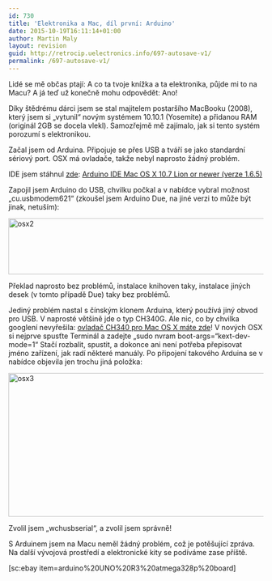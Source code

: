 ```yaml
---
id: 730
title: 'Elektronika a Mac, díl první: Arduino'
date: 2015-10-19T16:11:14+01:00
author: Martin Maly
layout: revision
guid: http://retrocip.uelectronics.info/697-autosave-v1/
permalink: /697-autosave-v1/
---
```

Lidé se mě občas ptají: A co ta tvoje knížka a ta elektronika, půjde mi to na Macu? A já teď už konečně mohu odpovědět: Ano!

<!--more-->

Díky štědrému dárci jsem se stal majitelem postaršího MacBooku (2008), který jsem si &#8222;vytunil&#8220; novým systémem 10.10.1 (Yosemite) a přidanou RAM (originál 2GB se docela vlekl). Samozřejmě mě zajímalo, jak si tento systém porozumí s elektronikou.

Začal jsem od Arduina. Připojuje se přes USB a tváří se jako standardní sériový port. OSX má ovladače, takže nebyl naprosto žádný problém.

IDE jsem stáhnul [zde](https://www.arduino.cc/en/Main/Software): [Arduino IDE Mac OS X 10.7 Lion or newer (verze 1.6.5)](https://www.arduino.cc/download_handler.php?f=/arduino-1.6.5-r5-macosx.zip)

Zapojil jsem Arduino do USB, chvilku počkal a v nabídce vybral možnost &#8222;cu.usbmodem621&#8220; (zkoušel jsem Arduino Due, na jiné verzi to může být jinak, netuším):

<img loading="lazy" class="aligncenter size-full wp-image-698" src="http://retrocip.uelectronics.info/wp-content/uploads/sites/6/2015/09/osx2.jpg" alt="osx2" width="849" height="111" srcset="https://retrocip.cz/wp-content/uploads/sites/6/2015/09/osx2.jpg 849w, https://retrocip.cz/wp-content/uploads/sites/6/2015/09/osx2-650x85.jpg 650w" sizes="(max-width: 849px) 100vw, 849px" /> 

Překlad naprosto bez problémů, instalace knihoven taky, instalace jiných desek (v tomto případě Due) taky bez problémů.

Jediný problém nastal s čínským klonem Arduina, který používá jiný obvod pro USB. V naprosté většině jde o typ CH340G. Ale nic, co by chvilka googlení nevyřešila: [ovladač CH340 pro Mac OS X máte zde](http://retrocip.cz/files/ch34x-install-osx.zip)! V nových OSX si nejprve spusťte Terminál a zadejte &#8222;sudo nvram boot-args=&#8220;kext-dev-mode=1&#8220; Stačí rozbalit, spustit, a dokonce ani není potřeba přepisovat jméno zařízení, jak radí některé manuály. Po připojení takového Arduina se v nabídce objevila jen trochu jiná položka:

<img loading="lazy" class="aligncenter size-full wp-image-699" src="http://retrocip.uelectronics.info/wp-content/uploads/sites/6/2015/09/osx3.jpg" alt="osx3" width="795" height="284" srcset="https://retrocip.cz/wp-content/uploads/sites/6/2015/09/osx3.jpg 795w, https://retrocip.cz/wp-content/uploads/sites/6/2015/09/osx3-650x232.jpg 650w" sizes="(max-width: 795px) 100vw, 795px" /> 

Zvolil jsem &#8222;wchusbserial&#8220;, a zvolil jsem správně!

S Arduinem jsem na Macu neměl žádný problém, což je potěšující zpráva. Na další vývojová prostředí a elektronické kity se podíváme zase příště.

[sc:ebay item=arduino%20UNO%20R3%20atmega328p%20board]